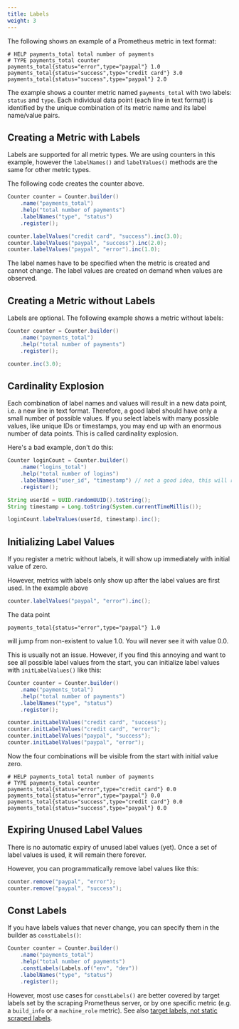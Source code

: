 ```yaml
---
title: Labels
weight: 3
---
```


The following shows an example of a Prometheus metric in text format:

```
# HELP payments_total total number of payments
# TYPE payments_total counter
payments_total{status="error",type="paypal"} 1.0
payments_total{status="success",type="credit card"} 3.0
payments_total{status="success",type="paypal"} 2.0
```

The example shows a counter metric named `payments_total` with two labels: `status` and `type`.
Each individual data point (each line in text format) is identified by the unique combination of
its metric name and its label name/value pairs.

## Creating a Metric with Labels

Labels are supported for all metric types. We are using counters in this example, however the
`labelNames()` and `labelValues()` methods are the same for other metric types.

The following code creates the counter above.

```java
Counter counter = Counter.builder()
    .name("payments_total")
    .help("total number of payments")
    .labelNames("type", "status")
    .register();

counter.labelValues("credit card", "success").inc(3.0);
counter.labelValues("paypal", "success").inc(2.0);
counter.labelValues("paypal", "error").inc(1.0);
```

The label names have to be specified when the metric is created and cannot change. The label values
are created on demand when values are observed.

## Creating a Metric without Labels

Labels are optional. The following example shows a metric without labels:

```java
Counter counter = Counter.builder()
    .name("payments_total")
    .help("total number of payments")
    .register();

counter.inc(3.0);
```

## Cardinality Explosion

Each combination of label names and values will result in a new data point, i.e. a new line in text
format.
Therefore, a good label should have only a small number of possible values.
If you select labels with many possible values, like unique IDs or timestamps,
you may end up with an enormous number of data points.
This is called cardinality explosion.

Here's a bad example, don't do this:

```java
Counter loginCount = Counter.builder()
    .name("logins_total")
    .help("total number of logins")
    .labelNames("user_id", "timestamp") // not a good idea, this will result in too many data points
    .register();

String userId = UUID.randomUUID().toString();
String timestamp = Long.toString(System.currentTimeMillis());

loginCount.labelValues(userId, timestamp).inc();
```

## Initializing Label Values

If you register a metric without labels, it will show up immediately with initial value of zero.

However, metrics with labels only show up after the label values are first used. In the example above

```java
counter.labelValues("paypal", "error").inc();
```

The data point

```
payments_total{status="error",type="paypal"} 1.0
```

will jump from non-existent to value 1.0. You will never see it with value 0.0.

This is usually not an issue. However, if you find this annoying and want to see all possible label
values from the start, you can initialize label values with `initLabelValues()` like this:

```java
Counter counter = Counter.builder()
    .name("payments_total")
    .help("total number of payments")
    .labelNames("type", "status")
    .register();

counter.initLabelValues("credit card", "success");
counter.initLabelValues("credit card", "error");
counter.initLabelValues("paypal", "success");
counter.initLabelValues("paypal", "error");
```

Now the four combinations will be visible from the start with initial value zero.

```
# HELP payments_total total number of payments
# TYPE payments_total counter
payments_total{status="error",type="credit card"} 0.0
payments_total{status="error",type="paypal"} 0.0
payments_total{status="success",type="credit card"} 0.0
payments_total{status="success",type="paypal"} 0.0
```

## Expiring Unused Label Values

There is no automatic expiry of unused label values (yet). Once a set of label values is used, it
will remain there forever.

However, you can programmatically remove label values like this:

```java
counter.remove("paypal", "error");
counter.remove("paypal", "success");
```

## Const Labels

If you have labels values that never change, you can specify them in the builder as `constLabels()`:

```java
Counter counter = Counter.builder()
    .name("payments_total")
    .help("total number of payments")
    .constLabels(Labels.of("env", "dev"))
    .labelNames("type", "status")
    .register();
```

However, most use cases for `constLabels()` are better covered by target labels set by the scraping
Prometheus server,
or by one specific metric (e.g. a `build_info` or a `machine_role` metric). See also
[target labels, not static scraped labels](https://prometheus.io/docs/instrumenting/writing_exporters/#target-labels-not-static-scraped-labels).
